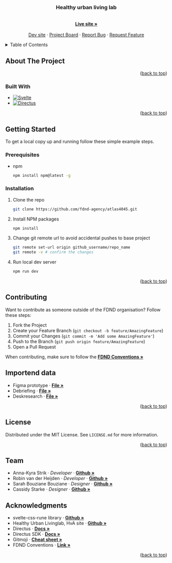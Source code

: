 <a id="readme-top"></a>

<!-- PROJECT LOGO -->
<br />
<div align="center">
  <!-- HULL logo -->

  <h3 align="center">Healthy urban living lab</h3>

  <p align="center">
    <!-- intro stukje -->
    <br />
    <a href="https://bajeslab-agency.netlify.app/"><strong>Live site »</strong></a>
    <br />
    <br />
    <a href="https://bajeslab-dev.netlify.app/">Dev site</a>
    &middot;
    <a href="https://github.com/orgs/fdnd-agency/projects/75">Project Board</a>
    &middot;
    <a href="https://github.com/fdnd-agency/bajeslab/issues/new?template=bug_report.yml">Report Bug</a>
    &middot;
    <a href="https://github.com/fdnd-agency/bajeslab/issues/new?template=feature_request.md">Request Feature</a>
  </p>
</div>

<!-- TABLE OF CONTENTS -->
<details>
  <summary>Table of Contents</summary>
  <ol>
    <li>
      <a href="#about-the-project">About The Project</a>
      <ul>
        <li><a href="#built-with">Built With</a></li>
      </ul>
    </li>
    <li>
      <a href="#getting-started">Getting Started</a>
      <ul>
        <li><a href="#prerequisites">Prerequisites</a></li>
        <li><a href="#installation">Installation</a></li>
      </ul>
    </li>
    <li><a href="#contributing">Contributing</a></li>
    <li><a href="#license">License</a></li>
    <li><a href="#team">Team</a></li>
    <li><a href="#acknowledgments">Acknowledgments</a></li>
  </ol>
</details>

<!-- ABOUT THE PROJECT -->
## About The Project
<!-- screenshots project design -->
<!-- samenvatting project -->

<p align="right">(<a href="#readme-top">back to top</a>)</p>

### Built With
* [![Svelte][Svelte.dev]][Svelte-url]
* [![Directus][Directus.io]][Directus-url]

<!-- MARKDOWN LINKS & IMAGES -->
<!-- https://www.markdownguide.org/basic-syntax/#reference-style-links -->
[Svelte.dev]: https://img.shields.io/badge/Svelte-4A4A55?style=for-the-badge&logo=svelte&logoColor=FF3E00
[Svelte-url]: https://svelte.dev/
[Directus.io]: https://img.shields.io/badge/Directus-6644FF?style=for-the-badge&logo=directus&logoColor=white
[Directus-url]: https://directus.io

<p align="right">(<a href="#readme-top">back to top</a>)</p>

<!-- GETTING STARTED -->
## Getting Started
To get a local copy up and running follow these simple example steps.

### Prerequisites

* npm
  ```sh
  npm install npm@latest -g
  ```

### Installation

1. Clone the repo
   ```sh
   git clone https://github.com/fdnd-agency/atlas4045.git
   ```
2. Install NPM packages
   ```sh
   npm install
   ```
6. Change git remote url to avoid accidental pushes to base project
   ```sh
   git remote set-url origin github_username/repo_name
   git remote -v # confirm the changes
   ```
7. Run local dev server
   ```sh
   npm run dev
   ```

<p align="right">(<a href="#readme-top">back to top</a>)</p>

<!-- CONTRIBUTING -->
## Contributing
Want to contribute as someone outside of the FDND organisation? Follow these steps:

1. Fork the Project
2. Create your Feature Branch (`git checkout -b feature/AmazingFeature`)
3. Commit your Changes (`git commit -m 'Add some AmazingFeature'`)
4. Push to the Branch (`git push origin feature/AmazingFeature`)
5. Open a Pull Request

When contributing, make sure to follow the <a href="https://github.com/fdnd-agency/.github/wiki/Conventions"><strong>FDND Conventions »</strong></a>

<!-- IMPORTEND DATA -->
## Importend data
* Figma prototype · <a href="https://www.figma.com/design/cEjjEQCAEYbJp9kQnbpzmz/Website-Living-Lab-Bajeskwartier?node-id=0-1&t=s3x0x3PTJk21DIHn-1"><strong>File »</strong></a>
* Debriefing · <a href="https://docs.google.com/document/d/15KW3vCtn82DhpegmeVyKXG7heXib_31wnBXTT9zh0Bs/edit?tab=t.0#heading=h.oea9euf0y1rh"><strong>File »</strong></a>
* Deskresearch · <a href="https://drive.google.com/file/d/1RNBQqSZ-jSI8pTuEsEQOJoprIoXffzuH/view?usp=sharing"><strong>File »</strong></a>  
<!-- 
  * Design rationale · *insert design rationale » * 
  * Fieldresearch · *insert fieldresearch » * 
--> 
<p align="right">(<a href="#readme-top">back to top</a>)</p>

<!-- LICENSE -->
## License

Distributed under the MIT License. See `LICENSE.md` for more information.

<p align="right">(<a href="#readme-top">back to top</a>)</p>

<!-- TEAM MEMBERS -->
## Team
- Anna-Kyra Strik · <i>Developer</i> · <a href="https://github.com/Anna-Kyra"><strong>Github »</strong></a>
- Robin van der Heijden · <i>Developer</i> · <a href="https://github.com/Robin1224"><strong>Github »</strong></a> 
- Sarah Bouziane Bouziane · <i>Designer</i> · <a href="https://github.com/saarrxb"><strong>Github »</strong></a>
- Cassidy Starke · <i>Designer</i> · <a href="https://github.com/CassidyStarke"><strong>Github »</strong></a>

<!-- ACKNOWLEDGMENTS -->
## Acknowledgments
* svelte-css-rune library · <a href="https://github.com/JanNitschke/svelte-css-rune"><strong>Github »</strong></a>
* Healthy Urban Livinglab, HvA site · <a href="https://www.hva.nl/samenwerken/labs/bajeskwartier"><strong>Github »</strong></a> 
* Directus · <a href="https://directus.io/docs/"><strong>Docs »</strong></a>
* Directus SDK · <a href="https://directus.io/docs/guides/connect/sdk"><strong>Docs »</strong></a>
* Gitmoji · <a href="https://gitmoji.dev/"><strong>Cheat sheet »</strong></a>
* FDND Conventions · <a href="https://github.com/fdnd-agency/.github/wiki/Conventions"><strong>Link »</strong></a>

<p align="right">(<a href="#readme-top">back to top</a>)</p>
